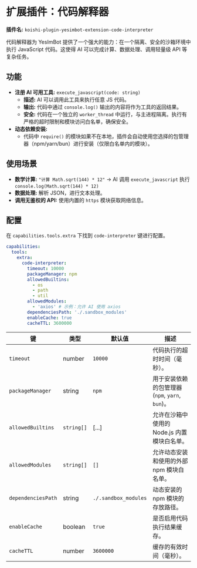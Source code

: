 # 扩展插件：代码解释器

**插件名:** `koishi-plugin-yesimbot-extension-code-interpreter`

代码解释器为 YesImBot 提供了一个强大的能力：在一个隔离、安全的沙箱环境中执行 JavaScript 代码。这使得 AI 可以完成计算、数据处理、调用轻量级 API 等复杂任务。

## 功能

-   **注册 AI 可用工具:** `execute_javascript(code: string)`
    -   **描述:** AI 可以调用此工具来执行任意 JS 代码。
    -   **输出:** 代码中通过 `console.log()` 输出的内容将作为工具的返回结果。
    -   **安全:** 代码在一个独立的 `worker_thread` 中运行，与主进程隔离。执行有严格的超时限制和模块访问白名单，确保安全。
-   **动态依赖安装:**
    -   代码中 `require()` 的模块如果不在本地，插件会自动使用您选择的包管理器（npm/yarn/bun）进行安装（仅限白名单内的模块）。

## 使用场景

-   **数学计算:** `"计算 Math.sqrt(144) * 12"` -> AI 调用 `execute_javascript` 执行 `console.log(Math.sqrt(144) * 12)`
-   **数据处理:** 解析 JSON，进行文本处理。
-   **调用无鉴权的 API:** 使用内置的 `https` 模块获取网络信息。

## 配置

在 `capabilities.tools.extra` 下找到 `code-interpreter` 键进行配置。

```yaml
capabilities:
  tools:
    extra:
      code-interpreter:
        timeout: 10000
        packageManager: npm
        allowedBuiltins:
          - os
          - path
          - util
        allowedModules:
          - 'axios' # 示例：允许 AI 使用 axios
        dependenciesPath: './.sandbox_modules'
        enableCache: true
        cacheTTL: 3600000
```

| 键 | 类型 | 默认值 | 描述 |
|---|---|---|---|
| `timeout` | number | `10000` | 代码执行的超时时间（毫秒）。 |
| `packageManager`| string| `npm` | 用于安装依赖的包管理器 (`npm`, `yarn`, `bun`)。 |
| `allowedBuiltins`| `string[]`| [...] | 允许在沙箱中使用的 Node.js 内置模块白名单。 |
| `allowedModules`| `string[]`| `[]` | 允许动态安装和使用的外部 npm 模块白名单。 |
| `dependenciesPath`| string | `./.sandbox_modules`| 动态安装的 npm 模块的存放路径。 |
| `enableCache` | boolean | `true` | 是否启用代码执行结果缓存。 |
| `cacheTTL`| number | `3600000`| 缓存的有效时间（毫秒）。 |
